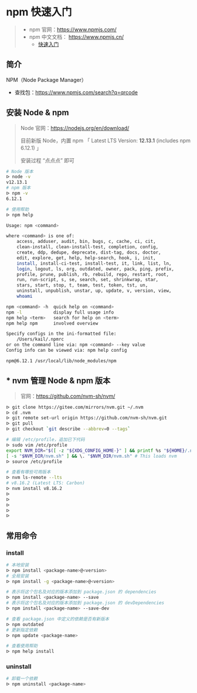 

# npm 快速入门

> - npm 官网：https://www.npmjs.com/
> - npm 中文文档： https://www.npmjs.cn/
>   - [快速入门](https://www.npmjs.cn/getting-started/what-is-npm/)

## 简介

NPM（Node Package Manager）

- 查找包：https://www.npmjs.com/search?q=qrcode

## 安装 Node & npm

> Node 官网：https://nodejs.org/en/download/
>
> 目前新版 Node，内置 npm 「 Latest LTS Version: **12.13.1** (includes npm 6.12.1) 」
>
> 安装过程 “点点点” 即可

```bash
# Node 版本
ᐅ node -v
v12.13.1
# npm 版本
ᐅ npm -v
6.12.1

# 使用帮助
ᐅ npm help

Usage: npm <command>

where <command> is one of:
    access, adduser, audit, bin, bugs, c, cache, ci, cit,
    clean-install, clean-install-test, completion, config,
    create, ddp, dedupe, deprecate, dist-tag, docs, doctor,
    edit, explore, get, help, help-search, hook, i, init,
    install, install-ci-test, install-test, it, link, list, ln,
    login, logout, ls, org, outdated, owner, pack, ping, prefix,
    profile, prune, publish, rb, rebuild, repo, restart, root,
    run, run-script, s, se, search, set, shrinkwrap, star,
    stars, start, stop, t, team, test, token, tst, un,
    uninstall, unpublish, unstar, up, update, v, version, view,
    whoami

npm <command> -h  quick help on <command>
npm -l            display full usage info
npm help <term>   search for help on <term>
npm help npm      involved overview

Specify configs in the ini-formatted file:
    /Users/kail/.npmrc
or on the command line via: npm <command> --key value
Config info can be viewed via: npm help config

npm@6.12.1 /usr/local/lib/node_modules/npm
```

## * nvm 管理 Node & npm 版本

> 官网：https://github.com/nvm-sh/nvm/

```bash
ᐅ git clone https://gitee.com/mirrors/nvm.git ~/.nvm
ᐅ cd .nvm
ᐅ git remote set-url origin https://github.com/nvm-sh/nvm.git
ᐅ git pull
ᐅ git checkout `git describe --abbrev=0 --tags`

# 编辑 /etc/profile，追加已下代码
ᐅ sudo vim /etc/profile
export NVM_DIR="$([ -z "${XDG_CONFIG_HOME-}" ] && printf %s "${HOME}/.nvm" || printf %s "${XDG_CONFIG_HOME}/nvm")"
[ -s "$NVM_DIR/nvm.sh" ] && \. "$NVM_DIR/nvm.sh" # This loads nvm
ᐅ source /etc/profile

# 查看有哪些可用版本
ᐅ nvm ls-remote --lts
# v8.16.2 (Latest LTS: Carbon)
ᐅ nvm install v8.16.2
ᐅ 
ᐅ 
ᐅ 
ᐅ 
ᐅ 
```



## 常用命令

### install

```bash
# 本地安装
ᐅ npm install <package-name>@<version>
# 全局安装
ᐅ npm install -g <package-name>@<version>

# 表示将这个包名及对应的版本添加到 package.json 的 dependencies
ᐅ npm install <package-name> --save 
# 表示将这个包名及对应的版本添加到 package.json 的 devDependencies
ᐅ npm install <package-name> --save-dev 

# 查看 package.json 中定义的依赖是否有新版本
ᐅ npm outdated
# 更新指定依赖
ᐅ npm update <package-name>

# 查看使用帮助
ᐅ npm help install
```



### uninstall

```bash
# 卸载一个依赖
ᐅ npm uninstall <package-name>
```



